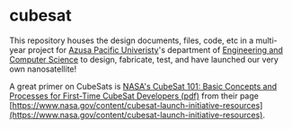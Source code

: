 # cubesat
This repository houses the design documents, files, code, etc in a multi-year project for [Azusa Pacific Univeristy](https://www.apu.edu/)'s department of [Engineering and Computer Science](https://www.apu.edu/clas/computerscience/) to design, fabricate, test, and have launched our very own nanosatellite!

A great primer on CubeSats is [NASA's CubeSat 101: Basic Concepts and Processes for First-Time CubeSat Developers (pdf)](https://www.nasa.gov/sites/default/files/atoms/files/nasa_csli_cubesat_101_508.pdf) from their page [https://www.nasa.gov/content/cubesat-launch-initiative-resources](https://www.nasa.gov/content/cubesat-launch-initiative-resources).
